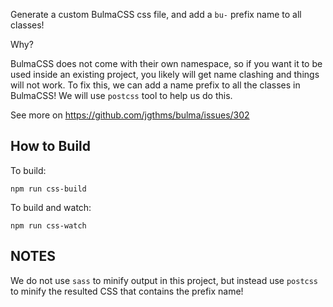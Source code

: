 Generate a custom BulmaCSS css file, and add a `bu-` prefix name to all classes!

Why?

BulmaCSS does not come with their own namespace, so if you want it to be used inside an existing
project, you likely will get name clashing and things will not work. To fix this, we can add a name
prefix to all the classes in BulmaCSS! We will use `postcss` tool to help us do this.

See more on https://github.com/jgthms/bulma/issues/302

## How to Build

To build:

    npm run css-build

To build and watch:

    npm run css-watch

## NOTES

We do not use `sass` to minify output in this project, but instead use `postcss` to minify the resulted
CSS that contains the prefix name!
